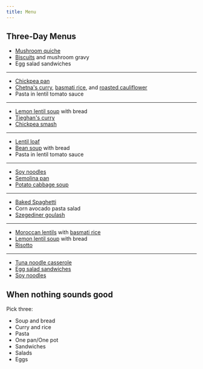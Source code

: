 ```yaml
---
title: Menu
---
```


## Three-Day Menus

* [Mushroom quiche](book/eggs/quiche.md)
* [Biscuits](book/breads/quick-breads/drop-biscuits.md) and mushroom gravy
* Egg salad sandwiches

---

* [Chickpea pan](book/legumes/chickpea-pan.md)
* [Chetna's curry](book/curries/chetnas-curry.md), [basmati rice](book/grains/rice/basmati-rice/index.md), and [roasted cauliflower](book/vegetables/oven-roasted-vegetables/oven-roasted-cauliflower.md)
* Pasta in lentil tomato sauce

---

* [Lemon lentil soup](book/soups/bean-soup/lemon-lentil-soup.md) with bread
* [Tieghan's curry](book/curries/tieghans-curry.md)
* [Chickpea smash](book/handhelds/chickpea-smash.md)

---

* [Lentil loaf](book/legumes/lentils/lentil-loaf.md)
* [Bean soup](book/soups/bean-soup/index.md) with bread
* Pasta in lentil tomato sauce

---

* [Soy noodles](book/noodles/soy-noodles.md)
* [Semolina pan](book/grains/semolina-pan.md)
* [Potato cabbage soup](book/soups/stews/potato-sausage-soup.md)

---

* [Baked Spaghetti](book/casseroles/baked-spaghetti.md)
* Corn avocado pasta salad
* [Szegediner goulash](book/soups/stews/goulash/szegediner-goulash.md)

---

* [Moroccan lentils](book/legumes/lentils/moroccan-lentils.md) with [basmati rice](book/grains/rice/basmati-rice/index.md)
* [Lemon lentil soup](book/soups/bean-soup/lemon-lentil-soup.md) with bread
* [Risotto](book/grains/rice/white-risotto.md)

---

* [Tuna noodle casserole](book/casseroles/tuna-noodle-casserole.md)
* [Egg salad sandwiches](book/handhelds/japanese-style-egg-salad.md)
* [Soy noodles](book/noodles/soy-noodles.md)

## When nothing sounds good

Pick three:

* Soup and bread
* Curry and rice
* Pasta
* One pan/One pot
* Sandwiches
* Salads
* Eggs

